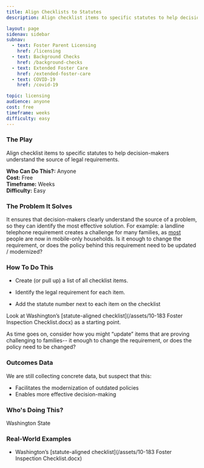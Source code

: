 ```yaml
---
title: Align Checklists to Statutes
description: Align checklist items to specific statutes to help decision-makers understand the source of legal requirements.

layout: page
sidenav: sidebar
subnav:
  - text: Foster Parent Licensing
    href: /licensing
  - text: Background Checks
    href: /background-checks
  - text: Extended Foster Care
    href: /extended-foster-care
  - text: COVID-19
    href: /covid-19

topic: licensing
audience: anyone
cost: free
timeframe: weeks
difficulty: easy
---
```



### The Play

Align checklist items to specific statutes to help decision-makers understand the source of legal requirements.

**Who Can Do This?:**
Anyone<br />
**Cost:**
Free<br />
**Timeframe:**
Weeks<br />
**Difficulty:**
Easy<br />

### The Problem It Solves

It ensures that decision-makers clearly understand the source of a problem, so they can identify the most effective solution. For example: a landline telephone requirement creates a challenge for many families, as [most](https://www.cdc.gov/nchs/data/nhis/earlyrelease/wireless201812.pdf) people are now in mobile-only households. Is it enough to change the requirement, or does the policy behind this requirement need to be updated / modernized? 

### How To Do This

* Create (or pull up) a list of all checklist items. 

* Identify the legal requirement for each item.

* Add the statute number next to each item on the checklist

Look at Washington’s [statute-aligned checklist](/assets/10-183 Foster Inspection Checklist.docx) as a starting point.

As time goes on, consider how you might “update” items that are proving challenging to families-- it enough to change the requirement, or does the policy need to be changed? 

### Outcomes Data

We are still collecting concrete data, but suspect that this:

* Facilitates the modernization of outdated policies 
* Enables more effective decision-making

### Who's Doing This?

Washington State

### Real-World Examples

* Washington’s [statute-aligned checklist](/assets/10-183 Foster Inspection Checklist.docx)